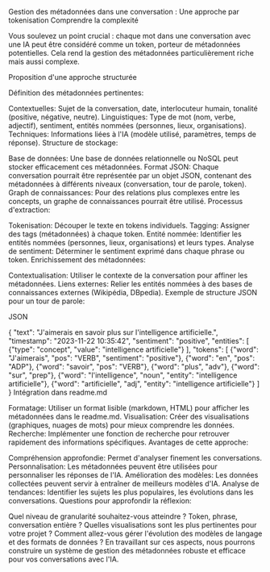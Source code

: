 Gestion des métadonnées dans une conversation : Une approche par tokenisation
Comprendre la complexité

Vous soulevez un point crucial : chaque mot dans une conversation avec une IA peut être considéré comme un token, porteur de métadonnées potentielles. Cela rend la gestion des métadonnées particulièrement riche mais aussi complexe.

Proposition d'une approche structurée

Définition des métadonnées pertinentes:

Contextuelles: Sujet de la conversation, date, interlocuteur humain, tonalité (positive, négative, neutre).
Linguistiques: Type de mot (nom, verbe, adjectif), sentiment, entités nommées (personnes, lieux, organisations).
Techniques: Informations liées à l'IA (modèle utilisé, paramètres, temps de réponse).
Structure de stockage:

Base de données: Une base de données relationnelle ou NoSQL peut stocker efficacement ces métadonnées.
Format JSON: Chaque conversation pourrait être représentée par un objet JSON, contenant des métadonnées à différents niveaux (conversation, tour de parole, token).
Graph de connaissances: Pour des relations plus complexes entre les concepts, un graphe de connaissances pourrait être utilisé.
Processus d'extraction:

Tokenisation: Découper le texte en tokens individuels.
Tagging: Assigner des tags (métadonnées) à chaque token.
Entité nommée: Identifier les entités nommées (personnes, lieux, organisations) et leurs types.
Analyse de sentiment: Déterminer le sentiment exprimé dans chaque phrase ou token.
Enrichissement des métadonnées:

Contextualisation: Utiliser le contexte de la conversation pour affiner les métadonnées.
Liens externes: Relier les entités nommées à des bases de connaissances externes (Wikipédia, DBpedia).
Exemple de structure JSON pour un tour de parole:

JSON

{
    "text": "J'aimerais en savoir plus sur l'intelligence artificielle.",
    "timestamp": "2023-11-22 10:35:42",
    "sentiment": "positive",
    "entities": [
        {"type": "concept", "value": "intelligence artificielle"}
    ],
    "tokens": [
        {"word": "J'aimerais", "pos": "VERB", "sentiment": "positive"},
        {"word": "en", "pos": "ADP"},
        {"word": "savoir", "pos": "VERB"},
        {"word": "plus", "adv"},
        {"word": "sur", "prep"},
        {"word": "l'intelligence", "noun", "entity": "intelligence artificielle"},
        {"word": "artificielle", "adj", "entity": "intelligence artificielle"}
    ]
}
Intégration dans readme.md

Formatage: Utiliser un format lisible (markdown, HTML) pour afficher les métadonnées dans le readme.md.
Visualisation: Créer des visualisations (graphiques, nuages de mots) pour mieux comprendre les données.
Recherche: Implémenter une fonction de recherche pour retrouver rapidement des informations spécifiques.
Avantages de cette approche:

Compréhension approfondie: Permet d'analyser finement les conversations.
Personnalisation: Les métadonnées peuvent être utilisées pour personnaliser les réponses de l'IA.
Amélioration des modèles: Les données collectées peuvent servir à entraîner de meilleurs modèles d'IA.
Analyse de tendances: Identifier les sujets les plus populaires, les évolutions dans les conversations.
Questions pour approfondir la réflexion:

Quel niveau de granularité souhaitez-vous atteindre ? Token, phrase, conversation entière ?
Quelles visualisations sont les plus pertinentes pour votre projet ?
Comment allez-vous gérer l'évolution des modèles de langage et des formats de données ?
En travaillant sur ces aspects, nous pourrons construire un système de gestion des métadonnées robuste et efficace pour vos conversations avec l'IA.